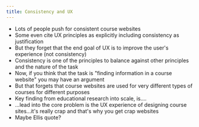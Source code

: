```yaml
---
title: Consistency and UX
---
```

- Lots of people push for consistent course websites
- Some even cite UX principles as explicitly including consistency as justification 
- But they forget that the end goal of UX is to improve the user's experience (not consistency)
- Consistency is one of the principles to balance against other principles and the nature of the task  
- Now, if you think that the task is "finding information in a course website" you may have an argument 
- But that forgets that course websites are used for very different types of courses for different purposes 
- Key finding from educational research into scale, is....
- ...lead into the core problem is the UX experience of designing course sites...it's really crap and that's why you get crap websites 
- Maybe Ellis quote?